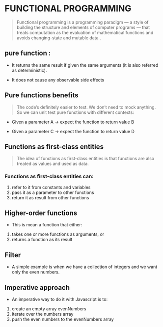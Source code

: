 # FUNCTIONAL PROGRAMMING

> Functional programming is a programming paradigm — a style of building the structure and elements of computer programs — that treats computation as the evaluation of mathematical functions and avoids changing-state and mutable data .


## pure function : 
* It returns the same result if given the same arguments (it is also referred as deterministic).

* It does not cause any observable side effects


## Pure functions benefits
> The code’s definitely easier to test. We don’t need to mock anything. So we can unit test pure functions with different contexts:

* Given a parameter A → expect the function to return value B

* Given a parameter C → expect the function to return value D

## Functions as first-class entities
> The idea of functions as first-class entities is that functions are also treated as values and used as data.

### Functions as first-class entities can:
1. refer to it from constants and variables
2. pass it as a parameter to other functions
3. return it as result from other functions


## Higher-order functions
* This is mean a function that either:
1. takes one or more functions as arguments, or
2. returns a function as its result


## Filter
* A simple example is when we have a collection of integers and we want only the even numbers.

## Imperative approach
* An imperative way to do it with Javascript is to:

1. create an empty array evenNumbers
2. iterate over the numbers array
3. push the even numbers to the evenNumbers array



